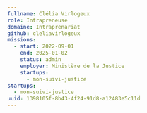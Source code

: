 ```yaml
---
fullname: Clélia Virlogeux
role: Intrapreneuse
domaine: Intraprenariat
github: cleliavirlogeux
missions:
  - start: 2022-09-01
    end: 2025-01-02
    status: admin
    employer: Ministère de la Justice
    startups:
      - mon-suivi-justice
startups:
  - mon-suivi-justice
uuid: 1398105f-8b43-4f24-91d8-a12483e5c11d
---
```

